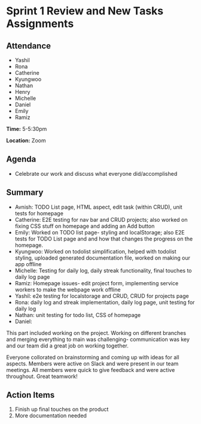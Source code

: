 # Sprint 1 Review and New Tasks Assignments
## Attendance

- Yashil
- Rona
- Catherine
- Kyungwoo
- Nathan
- Henry
- Michelle
- Daniel
- Emily
- Ramiz

**Time:** 5-5:30pm

**Location:** Zoom

## Agenda

- Celebrate our work and discuss what everyone did/accomplished

## Summary

- Avnish: TODO List page, HTML aspect, edit task (within CRUD), unit tests for homepage
- Catherine: E2E testing for nav bar and CRUD projects; also worked on fixing CSS stuff on homepage and adding an Add button
- Emily: Worked on TODO list page- styling and localStorage; also E2E tests for TODO List page and and how that changes the progress on the homepage.
- Kyungwoo: Worked on todolist simplification, helped with todolist styling, uploaded generated documentation file, worked on making our app offline
- Michelle: Testing for daily log, daily streak functionality, final touches to daily log page
- Ramiz: Homepage issues- edit project form, implementing service workers to make the webpage work offline
- Yashil: e2e testing for localstorage and CRUD, CRUD for projects page
- Rona: daily log and streak implementation, daily log page, unit testing for daily log
- Nathan: unit testing for todo list, CSS of homepage
- Daniel:

This part included working on the project. Working on different branches and merging everything to main was challenging- communication was key and our team did a great job on working together.

Everyone collorated on brainstorming and coming up with ideas for all aspects. Members were active on Slack and were present in our team meetings. All members were quick to give feedback and were active throughout. Great teamwork!

## Action Items

1. Finish up final touches on the product
2. More documentation needed
